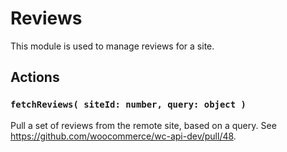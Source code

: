 Reviews
======

This module is used to manage reviews for a site.

## Actions

### `fetchReviews( siteId: number, query: object )`

Pull a set of reviews from the remote site, based on a query. See https://github.com/woocommerce/wc-api-dev/pull/48.
